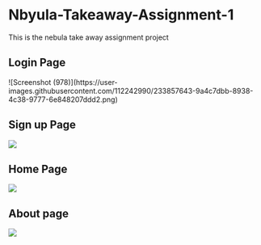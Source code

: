 # Nbyula-Takeaway-Assignment-1
This is the nebula take away assignment project 
<h2>Login Page</h2>
![Screenshot (978)](https://user-images.githubusercontent.com/112242990/233857643-9a4c7dbb-8938-4c38-9777-6e848207ddd2.png)

<h2>Sign up Page</h2>
<img src="./img/Screenshot (979).png"/>
<h2>Home Page</h2>
<img src="./img/Screenshot (982).png"/>
<h2>About page</h2>
<img src="./img/Screenshot (984).png"/>
